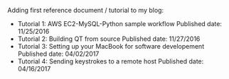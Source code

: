 Adding first reference document / tutorial to my blog:

* Tutorial 1: AWS EC2-MySQL-Python sample workflow Published date: 11/25/2016
* Tutorial 2: Building QT from source Published date: 11/27/2016 
* Tutorial 3: Setting up your MacBook for software developement Published date: 04/02/2017
* Tutorial 4: Sending keystrokes to a remote host Published date: 04/16/2017
